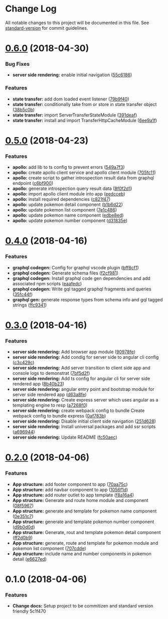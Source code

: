 # Change Log

All notable changes to this project will be documented in this file. See [standard-version](https://github.com/conventional-changelog/standard-version) for commit guidelines.

<a name="0.6.0"></a>
# [0.6.0](https://github.com/thisissoon/Pokedex/compare/v0.5.0...v0.6.0) (2018-04-30)


### Bug Fixes

* **server side rendering:** enable initial navigation ([55c6186](https://github.com/thisissoon/Pokedex/commit/55c6186))


### Features

* **state transfer:** add dom loaded event listener ([79b9f40](https://github.com/thisissoon/Pokedex/commit/79b9f40))
* **state transfer:** conditionally take from or store in state transfer object ([38b5c0b](https://github.com/thisissoon/Pokedex/commit/38b5c0b))
* **state transfer:** import ServerTransferStateModule ([391deaf](https://github.com/thisissoon/Pokedex/commit/391deaf))
* **state transfer:** install and import TransferHttpCacheModule ([6ee9a1f](https://github.com/thisissoon/Pokedex/commit/6ee9a1f))



<a name="0.5.0"></a>
# [0.5.0](https://github.com/thisissoon/Pokedex/compare/v0.4.0...v0.5.0) (2018-04-23)


### Features

* **apollo:** add lib to ts config to prevent errors ([549a7f3](https://github.com/thisissoon/Pokedex/commit/549a7f3))
* **apollo:** create apollo client service and apollo client module ([705fc11](https://github.com/thisissoon/Pokedex/commit/705fc11))
* **apollo:** create script to gather introspection result data from graphql endpoint ([c6bf900](https://github.com/thisissoon/Pokedex/commit/c6bf900))
* **apollo:** generate introspection query result data ([8f0f2d1](https://github.com/thisissoon/Pokedex/commit/8f0f2d1))
* **apollo:** import apollo client module into app ([eedcceb](https://github.com/thisissoon/Pokedex/commit/eedcceb))
* **apollo:** install required dependencies ([c821f47](https://github.com/thisissoon/Pokedex/commit/c821f47))
* **apollo:** update pokemon detail component ([b1b6d22](https://github.com/thisissoon/Pokedex/commit/b1b6d22))
* **apollo:** update pokemon list component ([7e1c486](https://github.com/thisissoon/Pokedex/commit/7e1c486))
* **apollo:** update pokemon name component ([edbe8ed](https://github.com/thisissoon/Pokedex/commit/edbe8ed))
* **apollo:** update pokemon number component ([d31835e](https://github.com/thisissoon/Pokedex/commit/d31835e))



<a name="0.4.0"></a>
# [0.4.0](https://github.com/thisissoon/Pokedex/compare/v0.3.0...v0.4.0) (2018-04-16)


### Features

* **graphql codegen:** Config for graphql vscode plugin ([bff8cf1](https://github.com/thisissoon/Pokedex/commit/bff8cf1))
* **graphql codegen:** Generate schema files ([f2cf981](https://github.com/thisissoon/Pokedex/commit/f2cf981))
* **graphql codegen:** Install graphql code gen dependencies and add associated npm scripts ([eaafedc](https://github.com/thisissoon/Pokedex/commit/eaafedc))
* **graphql codegen:** Write gql tagged graphql fragments and queries ([35fc44f](https://github.com/thisissoon/Pokedex/commit/35fc44f))
* **graphql gen:** generate response types from schema info and gql tagged strings ([ffc9341](https://github.com/thisissoon/Pokedex/commit/ffc9341))



<a name="0.3.0"></a>
# [0.3.0](https://github.com/thisissoon/Pokedex/compare/v0.2.0...v0.3.0) (2018-04-16)


### Features

* **server side rendering:** Add browser app module ([90978fe](https://github.com/thisissoon/Pokedex/commit/90978fe))
* **server side rendering:** Add condig for server side to angular cli config ([c3c429c](https://github.com/thisissoon/Pokedex/commit/c3c429c))
* **server side rendering:** Add server transition to client side app and console logs to demonstrat ([7bf5d2f](https://github.com/thisissoon/Pokedex/commit/7bf5d2f))
* **server side rendering:** Add ts config for angular cli for server side rendered app ([8b40b23](https://github.com/thisissoon/Pokedex/commit/8b40b23))
* **server side rendering:** angular entry point and bootstrap module for server side rendered app ([d63a8fe](https://github.com/thisissoon/Pokedex/commit/d63a8fe))
* **server side rendering:** Create express server which uses angular as a templating engine to resp ([a7268f0](https://github.com/thisissoon/Pokedex/commit/a7268f0))
* **server side rendering:** create webpack config to bundle Create webpack config to bundle express ([0af783b](https://github.com/thisissoon/Pokedex/commit/0af783b))
* **server side rendering:** Disable initial client side navigation ([251d628](https://github.com/thisissoon/Pokedex/commit/251d628))
* **server side rendering:** Install universal packages and add ssr scripts ([a696944](https://github.com/thisissoon/Pokedex/commit/a696944))
* **server side rendering:** Update README ([fc50aec](https://github.com/thisissoon/Pokedex/commit/fc50aec))



<a name="0.2.0"></a>
# [0.2.0](https://github.com/thisissoon/Pokedex/compare/v0.1.0...v0.2.0) (2018-04-06)


### Features

* **App structure:** add footer component to app ([70aa75c](https://github.com/thisissoon/Pokedex/commit/70aa75c))
* **App structure:** add navbar component to app ([1056f1d](https://github.com/thisissoon/Pokedex/commit/1056f1d))
* **App structure:** add router outlet to app template ([f8a16a4](https://github.com/thisissoon/Pokedex/commit/f8a16a4))
* **App structure:** Generate and route home module and component ([08f5967](https://github.com/thisissoon/Pokedex/commit/08f5967))
* **App structure:** generate and template for pokemon name component ([0e351c7](https://github.com/thisissoon/Pokedex/commit/0e351c7))
* **App structure:** generate and template pokemon number component ([d9b0d0d](https://github.com/thisissoon/Pokedex/commit/d9b0d0d))
* **App structure:** Generate, rout and template pokemon detail component ([ff2d0b9](https://github.com/thisissoon/Pokedex/commit/ff2d0b9))
* **App structure:** generate, route and template for pokemon module and pokemon list component ([707cdde](https://github.com/thisissoon/Pokedex/commit/707cdde))
* **App structure:** include name and number components in pokemon detail ([e6627ed](https://github.com/thisissoon/Pokedex/commit/e6627ed))



<a name="0.1.0"></a>
# 0.1.0 (2018-04-06)


### Features

* **Change docs:** Setup project to be commitizen and standard version friendly 5c1f470
